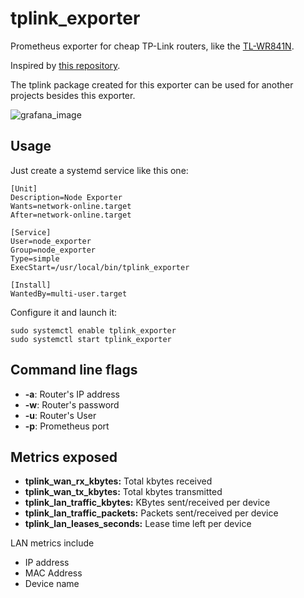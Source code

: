 # tplink_exporter

Prometheus exporter for cheap TP-Link routers, like the [TL-WR841N](https://www.tp-link.com/en/products/details/cat-9_TL-WR841N.html).

Inspired by [this repository](https://github.com/mkubicek/tpylink).

The tplink package created for this exporter can be used for another projects besides this exporter.

![grafana_image](https://github.com/maesoser/tplink_exporter/raw/master/images/grafana.jpg)

## Usage

Just create a systemd service like this one:

```
[Unit]
Description=Node Exporter
Wants=network-online.target
After=network-online.target

[Service]
User=node_exporter
Group=node_exporter
Type=simple
ExecStart=/usr/local/bin/tplink_exporter

[Install]
WantedBy=multi-user.target
```

Configure it and launch it:

```
sudo systemctl enable tplink_exporter
sudo systemctl start tplink_exporter
```

## Command line flags

- **-a**: Router's IP address
- **-w**: Router's password
- **-u**: Router's User
- **-p**: Prometheus port

## Metrics exposed

- **tplink_wan_rx_kbytes:** Total kbytes received
- **tplink_wan_tx_kbytes:** Total kbytes transmitted
- **tplink_lan_traffic_kbytes:** KBytes sent/received per device
- **tplink_lan_traffic_packets:** Packets sent/received per device
- **tplink_lan_leases_seconds:** Lease time left per device

LAN metrics include
- IP address
- MAC Address
- Device name
